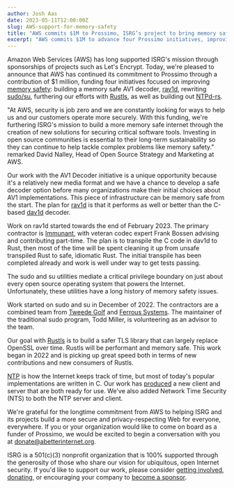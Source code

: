 ```yaml
---
author: Josh Aas
date: 2023-05-11T12:00:00Z
slug: AWS-support-for-memory-safety
title: "AWS commits $1M to Prossimo, ISRG’s project to bring memory safety to critical parts of the Web"
excerpt: "AWS commits $1M to advance four Prossimo initiatives, improving memory safety for TLS, NTP, media codec, and permissions boundaries."
---
```


Amazon Web Services (AWS) has long supported ISRG's mission through sponsorships of projects such as Let's Encrypt. Today, we're pleased to announce that AWS has continued its commitment to Prossimo through a contribution of $1 million, funding four initiatives focused on improving [memory safety](https://www.memorysafety.org/docs/memory-safety/): building a memory safe AV1 decoder, [rav1d](https://github.com/memorysafety/rav1d), rewriting [sudo/su](https://www.memorysafety.org/initiative/sudo-su/), furthering our efforts with [Rustls](https://www.memorysafety.org/initiative/rustls/), as well as building out [NTPd-rs](https://www.memorysafety.org/initiative/ntp/).

"At AWS, security is job zero and we are constantly looking for ways to help us and our customers operate more securely. With this funding, we're furthering ISRG's mission to build a more memory safe internet through the creation of new solutions for securing critical software tools. Investing in open source communities is essential to their long-term sustainability so they can continue to help tackle complex problems like memory safety." remarked David Nalley, Head of Open Source Strategy and Marketing at AWS.

Our work with the AV1 Decoder initiative is a unique opportunity because it's a relatively new media format and we have a chance to develop a safe decoder option before many organizations make their initial choices about AV1 implementations. This piece of infrastructure can be memory safe from the start. The plan for [rav1d](https://github.com/memorysafety/rav1d) is that it performs as well or better than the C-based [dav1d](https://code.videolan.org/videolan/dav1d) decoder.

Work on rav1d started towards the end of February 2023. The primary contractor is [Immunant](https://immunant.com/), with veteran codec expert Frank Bossen advising and contributing part-time. The plan is to transpile the C code in dav1d to Rust, then most of the time will be spent cleaning it up from unsafe transpiled Rust to safe, idiomatic Rust. The initial transpile has been completed already and work is well under way to get tests passing.

The sudo and su utilities mediate a critical privilege boundary on just about every open source operating system that powers the Internet. Unfortunately, these utilities have a long history of memory safety issues.

Work started on sudo and su in December of 2022. The contractors are a combined team from [Tweede Golf](https://tweedegolf.nl/en) and [Ferrous Systems](https://ferrous-systems.com/). The maintainer of the traditional sudo program, Todd Miller, is volunteering as an advisor to the team.

Our goal with [Rustls](https://www.memorysafety.org/initiative/rustls/) is to build a safer TLS library that can largely replace OpenSSL over time. Rustls will be performant and memory safe. This work began in 2022 and is picking up great speed both in terms of new contributions and new consumers of Rustls.

[NTP](https://www.memorysafety.org/initiative/ntp/) is how the Internet keeps track of time, but most of today's popular implementations are written in C. Our work has [produced](https://github.com/pendulum-project/ntpd-rs) a new client and server that are both ready for use. We've also added Network Time Security (NTS) to both the NTP server and client.

We're grateful for the longtime commitment from AWS to helping ISRG and its projects build a more secure and privacy-respecting Web for everyone, everywhere. If you or your organization would like to come on board as a funder of Prossimo, we would be excited to begin a conversation with you at donate@abetterinternet.org.

ISRG is a 501(c)(3) nonprofit organization that is 100% supported through the generosity of those who share our vision for ubiquitous, open Internet security. If you'd like to support our work, please consider [getting involved](/getinvolved/), [donating](/donate/), or encouraging your company to [become a sponsor](/sponsor/).
